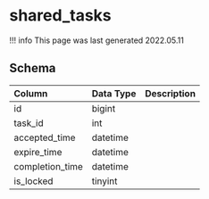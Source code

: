 # shared_tasks

!!! info
	This page was last generated 2022.05.11

## Schema

| Column | Data Type | Description |
| :--- | :--- | :--- |
| id | bigint |  |
| task_id | int |  |
| accepted_time | datetime |  |
| expire_time | datetime |  |
| completion_time | datetime |  |
| is_locked | tinyint |  |

